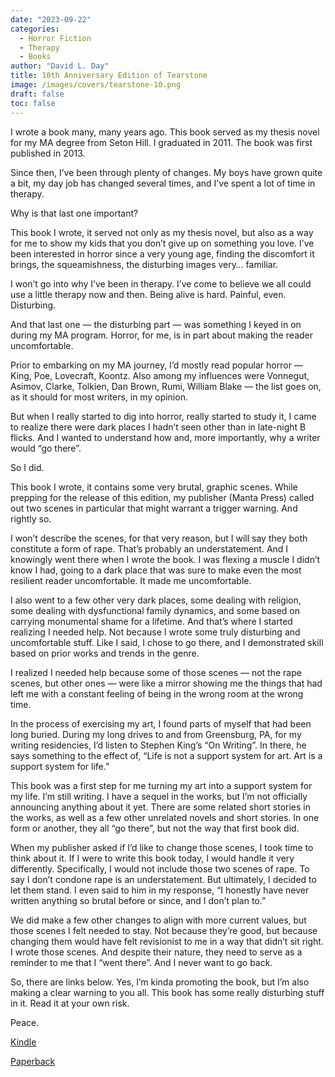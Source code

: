 ```yaml
---
date: "2023-09-22"
categories:
  - Horror Fiction
  - Therapy
  - Books
author: "David L. Day"
title: 10th Anniversary Edition of Tearstone
image: /images/covers/tearstone-10.png
draft: false
toc: false
---
```


I wrote a book many, many years ago. This book served as my thesis novel for my
MA degree from Seton Hill. I graduated in 2011. The book was first published
in 2013.

Since then, I’ve been through plenty of changes. My boys have grown quite a bit,
my day job has changed several times, and I’ve spent a lot of time in therapy.

Why is that last one important?

This book I wrote, it served not only as my thesis novel, but also as a way for
me to show my kids that you don’t give up on something you love. I’ve been
interested in horror since a very young age, finding the discomfort it brings,
the squeamishness, the disturbing images very… familiar.

I won’t go into why I’ve been in therapy. I’ve come to believe we all could use
a little therapy now and then. Being alive is hard. Painful, even. Disturbing.

And that last one — the disturbing part — was something I keyed in on during my
MA program. Horror, for me, is in part about making the reader uncomfortable.

Prior to embarking on my MA journey, I’d mostly read popular horror — King, Poe,
Lovecraft, Koontz. Also among my influences were Vonnegut, Asimov, Clarke,
Tolkien, Dan Brown, Rumi, William Blake — the list goes on, as it should for
most writers, in my opinion.

But when I really started to dig into horror, really started to study it, I came
to realize there were dark places I hadn’t seen other than in late-night B
flicks. And I wanted to understand how and, more importantly, why a writer would
“go there”.

So I did.

This book I wrote, it contains some very brutal, graphic scenes. While prepping
for the release of this edition, my publisher (Manta Press) called out two
scenes in particular that might warrant a trigger warning. And rightly so.

I won’t describe the scenes, for that very reason, but I will say they both
constitute a form of rape. That’s probably an understatement. And I knowingly
went there when I wrote the book. I was flexing a muscle I didn’t know I had,
going to a dark place that was sure to make even the most resilient reader
uncomfortable. It made me uncomfortable.

I also went to a few other very dark places, some dealing with religion, some
dealing with dysfunctional family dynamics, and some based on carrying
monumental shame for a lifetime. And that’s where I started realizing I needed
help. Not because I wrote some truly disturbing and uncomfortable stuff. Like I
said, I chose to go there, and I demonstrated skill based on prior works and
trends in the genre.

I realized I needed help because some of those scenes — not the rape scenes, but
other ones — were like a mirror showing me the things that had left me with a
constant feeling of being in the wrong room at the wrong time.

In the process of exercising my art, I found parts of myself that had been long
buried. During my long drives to and from Greensburg, PA, for my writing
residencies, I’d listen to Stephen King’s “On Writing”. In there, he says
something to the effect of, “Life is not a support system for art. Art is a
support system for life.”

This book was a first step for me turning my art into a support system for my
life. I’m still writing. I have a sequel in the works, but I’m not officially
announcing anything about it yet. There are some related short stories in the
works, as well as a few other unrelated novels and short stories. In one form or
another, they all “go there”, but not the way that first book did.

When my publisher asked if I’d like to change those scenes, I took time to think
about it. If I were to write this book today, I would handle it very
differently. Specifically, I would not include those two scenes of rape. To say
I don’t condone rape is an understatement. But ultimately, I decided to let them
stand. I even said to him in my response, “I honestly have never written
anything so brutal before or since, and I don’t plan to.”

We did make a few other changes to align with more current values, but those
scenes I felt needed to stay. Not because they’re good, but because changing
them would have felt revisionist to me in a way that didn’t sit right. I wrote
those scenes. And despite their nature, they need to serve as a reminder to me
that I “went there”. And I never want to go back.

So, there are links below. Yes, I’m kinda promoting the book, but I’m also
making a clear warning to you all. This book has some really disturbing stuff in
it. Read it at your own risk.

Peace.

[Kindle](https://www.amazon.com/dp/B0C9YLGR1W)

[Paperback](https://www.mantapress.com/product-page/tearstone)
